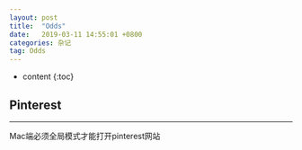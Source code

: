 ```yaml
---
layout: post
title:  "Odds"
date:   2019-03-11 14:55:01 +0800
categories: 杂记
tag: Odds
---
```

* content
{:toc}


## Pinterest
---
Mac端必须全局模式才能打开pinterest网站